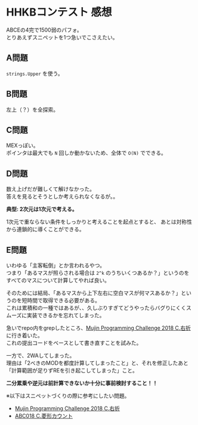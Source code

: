 # HHKBコンテスト 感想

ABCEの4完で1500弱のパフォ。  
とりあえずスニペットを1つ急いでこさえたい。

## A問題

`strings.Upper` を使う。

## B問題

左上（？）を全探索。

## C問題

MEXっぽい。  
ポインタは最大でも `N` 回しか動かないため、全体で `O(N)` でできる。

## D問題

数え上げだが難しくて解けなかった。  
答えを見るとそうとしか考えられなくなるが。。

**典型: 2次元は1次元で考える。**

1次元で重ならない条件をしっかりと考えることを起点とすると、
あとは対称性から連鎖的に導くことができる。

## E問題

いわゆる「主客転倒」とか言われるやつ。  
つまり「あるマスが照らされる場合は `2^k` のうちいくつあるか？」というのをすべてのマスについて計算してやれば良い。

そのためには結局、「あるマスから上下左右に空白マスが何マスあるか？」というのを短時間で取得できる必要がある。  
これは累積和の一種ではあるが、、久しぶりすぎてどうやったらバグりにくくスムーズに実装できるかを忘れてしまった。

急いでrepo内をgrepしたところ、[Mujin Programming Challenge 2018 C.右折](https://atcoder.jp/contests/mujin-pc-2018/tasks/mujin_pc_2018_c)
に行き着いた。  
これの提出コードをベースとして書き直すことを試みた。

一方で、2WAしてしまった。  
理由は「2べきのMODを都度計算してしまったこと」と、それを修正したあと「計算範囲が足りずREを引き起こしてしまった」こと。

**二分累乗や逆元は前計算できないか十分に事前検討すること！！**

※以下はスニペットづくりの際に参考にしたい問題。

- [Mujin Programming Challenge 2018 C.右折](https://atcoder.jp/contests/mujin-pc-2018/tasks/mujin_pc_2018_c)
- [ABC018 C.菱形カウント](https://atcoder.jp/contests/abc018/tasks/abc018_3)
